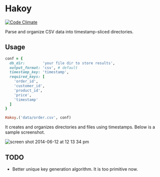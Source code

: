 # Hakoy

[![Code Climate](https://codeclimate.com/github/he9lin/hakoy.png)](https://codeclimate.com/github/he9lin/hakoy)

Parse and organize CSV data into timestamp-sliced directories.


## Usage

```ruby
conf = {
  db_dir:        'your file dir to store results',
  output_format: 'csv', # default
  timestamp_key: 'timestamp',
  required_keys: [
    'order_id',
    'customer_id',
    'product_id',
    'price',
    'timestamp'
  ]
}

Hakoy.('data/order.csv', conf)
```

It creates and organizes directories and files using timestamps. Below is a sample screenshot.

![screen shot 2014-06-12 at 12 13 34 pm](https://cloud.githubusercontent.com/assets/79277/3262506/0e4dc94c-f266-11e3-8974-db35186cbebd.png)

## TODO

* Better unique key generation algorithm. It is too primitive now.
